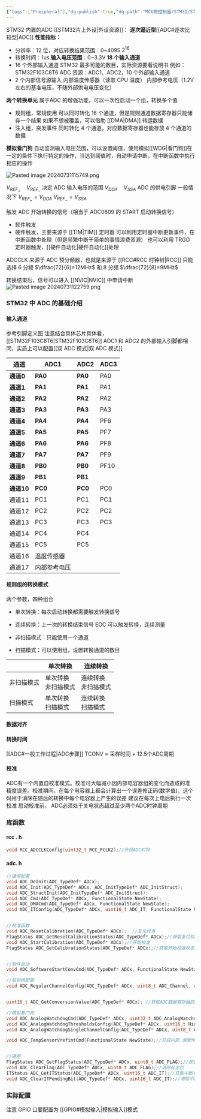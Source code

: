 ```yaml
---
{"tags":["Preipheral"],"dg-publish":true,"dg-path":"MCU微控制器/STM32/STM32 ADC.md","permalink":"/MCU微控制器/STM32/STM32 ADC/","dgPassFrontmatter":true,"noteIcon":"","created":"2024-07-30T16:17:38.715+08:00","updated":"2025-03-19T10:14:54.486+08:00"}
---
```




STM32 内置的ADC [[STM32片上外设\|外设资源]]：
**逐次逼近型**[[ADC#逐次比较型\|ADC]]
**性能指标：**
- 分辨率：12 位，对应转换结果范围：0~4095  $2^{16}$
- 转换时间：1us 
**输入电压范围**：0~3.3V
**18 个输入通道**
- 16 个外部输入通道
	STM32 最多可能的数目，实际资源要看说明书
	例如：STM32F103C8T6 ADC 资源：ADC1、ADC2，10 个外部输入通道
- 2 个内部信号源输入
	内部温度传感器（读取 CPU 温度）
	内部参考电压（1.2V 左右的基准电压，不随外部供电电压变化）

**两个转换单元**
属于ADC 的增强功能，可以一次性启动一个组，转换多个值
- 规则组，常规使用
	可以同时转化 16 个通道，但是规则通道数据寄存器只能储存一个结果
	如果不想被覆盖，可以借助 [[DMA\|DMA]] 转运数据
- 注入组，突发事件
	同时转化 4 个通道，对应数据寄存器也能存放 4 个通道的数据

**模拟看门狗**
自动监测输入电压范围，可以设置阈值，使用模拟[[WDG\|看门狗]]在一定的条件下执行特定的操作，当达到阈值时，自动申请中断，在中断函数中执行相应的操作

![Pasted image 20240731115749.png](/img/user/Functional%20files/Photo%20Resources/Pasted%20image%2020240731115749.png)

$V_{REF_{+}}\quad V_{REF_{-}}$   决定 ADC 输入电压的范围
$V_{DDA} \quad V_{SSA}$    ADC 的供电引脚
一般情况下 $V_{REF_{+}}=V_{DDA}$   $V_{REF_{-}}=V_{SSA}$

触发 ADC 开始转换的信号（相当于 ADC0809 的 START 启动转换信号）
- 软件触发
- 硬件触发，主要来源于 [[TIM\|TIM]] 定时器
	可以利用定时器中断更新事件，在中断函数中处理（但是频繁中断干简单的事情浪费资源）
	也可以利用 TRGO 定时器触发，[[硬件自动化\|硬件自动化]]处理

ADCCLK 来源于 ADC 预分频器，也就是来源于 [[RCC#RCC 时钟树\|RCC]]
只能选择 6 分频 $\dfrac{72}{6}=12MHz$ 和 8 分频 $\dfrac{72}{8}=9MHz$

转换结束后，信号可以进入 [[NVIC\|NVIC]] 中申请中断
![Pasted image 20240731122759.png](/img/user/Functional%20files/Photo%20Resources/Pasted%20image%2020240731122759.png)

### STM32 中 ADC 的基础介绍
#### 输入通道
参考引脚定义图
注意结合具体芯片具体看，[[STM32F103C8T6\|STM32F103C8T6]]
ADC1 和 ADC2 的外部输入引脚都相同，实质上可以配置[[双 ADC 模式\|双 ADC 模式]]

| 通道   | ADC1   | ADC2 | ADC3 |
| ---- | ------ | ---- | ---- |
| **通道0**  | **PA0**    | **PA0**  | PA0  |
| **通道1**  | **PA1**    | **PA1**  | PA1  |
| **通道2**  | **PA2**    | **PA2**  | PA2  |
| **通道3**  | **PA3**    | **PA3**  | PA3  |
| **通道4**  | **PA4**    | **PA4**  | PF6  |
| **通道5**  | **PA5**    | **PA5**  | PF7  |
| **通道6**  | **PA6**    | **PA6**  | PF8  |
| **通道7**  | **PA7**    | **PA7**  | PF9  |
| **通道8**  | **PB0**    | **PB0**  | PF10 |
| **通道9**  | **PB1**    | **PB1**  |      |
| **通道10** | **PC0**    | **PC0**  | PC0  |
| 通道11 | PC1    | PC1  | PC1  |
| 通道12 | PC2    | PC2  | PC2  |
| 通道13 | PC3    | PC3  | PC3  |
| 通道14 | PC4    | PC4  |      |
| 通道15 | PC5    | PC5  |      |
| 通道16 | 温度传感器  |      |      |
| 通道17 | 内部参考电压 |      |      |
#### 规则组的转换模式
两个参数，四种组合
- 单次转换：每次启动转换都需要触发转换信号
- 连续转换：上一次的转换结束信号 EOC 可以触发转换，连续测量

- 非扫描模式：只能使用一个通道
- 扫描模式：可以使用组，设置转换通道的数目

|       | 单次转换              | 连续转换              |
| ----- | ----------------- | ----------------- |
| 非扫描模式 | 单次转换<br>非扫描模式<br> | 连续转换<br>非扫描模式<br> |
| 扫描模式  | 单次转换<br>扫描模式<br>  | 连续转换<br>扫描模式<br>  |

#### 数据对齐

#### 转换时间
[[ADC#一般工作过程\|ADC步骤]]
TCONV = 采样时间 + 12.5个ADC周期

#### 校准
ADC有一个内置自校准模式。校准可大幅减小因内部电容器组的变化而造成的准精度误差。校准期间，在每个电容器上都会计算出一个误差修正码(数字值)，这个码用于消除在随后的转换中每个电容器上产生的误差
建议在每次上电后执行一次校准
启动校准前， ADC必须处于关电状态超过至少两个ADC时钟周期



### 库函数
#### rcc . h
```C
void RCC_ADCCLKConfig(uint32_t RCC_PCLK2);//开启ADC时钟
```

#### adc. h
```C
//通用配置
void ADC_DeInit(ADC_TypeDef* ADCx);
void ADC_Init(ADC_TypeDef* ADCx, ADC_InitTypeDef* ADC_InitStruct);
void ADC_StructInit(ADC_InitTypeDef* ADC_InitStruct);
void ADC_Cmd(ADC_TypeDef* ADCx, FunctionalState NewState);
void ADC_DMACmd(ADC_TypeDef* ADCx, FunctionalState NewState);
void ADC_ITConfig(ADC_TypeDef* ADCx, uint16_t ADC_IT, FunctionalState NewState);


//校准函数
void ADC_ResetCalibration(ADC_TypeDef* ADCx);  //复位校准
FlagStatus ADC_GetResetCalibrationStatus(ADC_TypeDef* ADCx);//获取复位校准状态
void ADC_StartCalibration(ADC_TypeDef* ADCx);//开始校准
FlagStatus ADC_GetCalibrationStatus(ADC_TypeDef* ADCx);//获取开始校准状态


//软件启动
void ADC_SoftwareStartConvCmd(ADC_TypeDef* ADCx, FunctionalState NewState); //软件启动转换

//规则组配置
void ADC_RegularChannelConfig(ADC_TypeDef* ADCx, uint8_t ADC_Channel, uint8_t Rank, uint8_t ADC_SampleTime);


uint16_t ADC_GetConversionValue(ADC_TypeDef* ADCx); //获取ADC数据寄存器的值，读取转换的结果

//模拟看门狗
void ADC_AnalogWatchdogCmd(ADC_TypeDef* ADCx, uint32_t ADC_AnalogWatchdog);  //启动
void ADC_AnalogWatchdogThresholdsConfig(ADC_TypeDef* ADCx, uint16_t HighThreshold, uint16_t LowThreshold); //设置阈值
void ADC_AnalogWatchdogSingleChannelConfig(ADC_TypeDef* ADCx, uint8_t ADC_Channel); //看门通道

void ADC_TempSensorVrefintCmd(FunctionalState NewState);//开启内部 温度传感器、内部参考电压两个通道


//通用
FlagStatus ADC_GetFlagStatus(ADC_TypeDef* ADCx, uint8_t ADC_FLAG);//获取标志位
void ADC_ClearFlag(ADC_TypeDef* ADCx, uint8_t ADC_FLAG);//清除标志位
ITStatus ADC_GetITStatus(ADC_TypeDef* ADCx, uint16_t ADC_IT);//获取中断状态
void ADC_ClearITPendingBit(ADC_TypeDef* ADCx, uint16_t ADC_IT);//清除中断挂起位
```


### 实际配置
注意 GPIO 口要配置为 [[GPIO#模拟输入\|模拟输入]]模式


